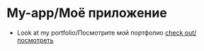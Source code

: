 # My-app/Моё приложение

- Look at my portfolio/Посмотрите мой портфолио [check out/посмотреть](https://ryssllann.github.io/my-app/)